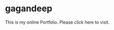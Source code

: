# gagandeep
This is my online Portfolio. Please click <a src="https://gagan8287.github.io/gagandeep/">here</a> to visit.
